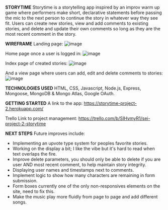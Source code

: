 **STORYTIME**
Storytime is a storytelling app inspired by an improv warm up game where performers make short, declarative statements
before passing the mic to the next person to continue the story in whatever way they see fit. Users can create new stories,
view and add comments to existing stories, and delete and update their own comments so long as they are the most recent comment
in the story. 

**WIREFRAME**
Landing page:
![image](https://user-images.githubusercontent.com/100539234/163513867-a349637c-0742-4900-a18a-a2c96ca7e283.png)

Home page once a user is logged in:
![image](https://user-images.githubusercontent.com/100539234/163513915-92c2f7b2-0566-4279-a19a-3660d35fcf81.png)

Index page of created stories:
![image](https://user-images.githubusercontent.com/100539234/163514007-1d5e53bc-bdb2-4ac2-a0d9-fc3e478655a4.png)

And a view page where users can add, edit and delete comments to stories:
![image](https://user-images.githubusercontent.com/100539234/163514120-95170fe9-885c-40cc-b0fc-dde23ecf3402.png)

**TECHNOLOGIES USED**
HTML, CSS, Javascript, Node.js, Express, Mongoose, MongoDB & Mongo Atlas, Google OAuth.

**GETTING STARTED**
A link to the app: https://storytime-project-2.herokuapp.com/

Trello Link to project management: https://trello.com/b/SIHvmyR1/sei-project-2-storytime

**NEXT STEPS**
Future improves include:
  - Implementing an upvote type system for peoples favorite stories.
  - Working on the display a bit; I like the vibe but it's hard to read when text overlaps the fire.
  - Improve delete parameters, you should only be able to delete if you are user AND most recent comment, to help maintain story integrity.
  - Displaying user names and timestamps next to comments.
  - Implement logic to show how many characters are remaining in form submission.
  - Form boxes currently one of the only non-responsives elements on the site, need to fix this.
  - Make the music play more fluidly from page to page and add different songs. 




























